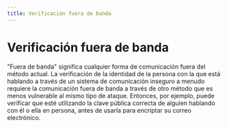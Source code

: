 ```yaml
---
title: Verificación fuera de banda
---
```

# Verificación fuera de banda 

"Fuera de banda" significa cualquier forma de comunicación fuera del método actual. La verificación de la identidad de la persona con la que está hablando a través de un sistema de comunicación inseguro a menudo requiere la comunicación fuera de banda a través de otro método que es menos vulnerable al mismo tipo de ataque. Entonces, por ejemplo, puede verificar que esté utilizando la clave pública correcta de alguien hablando con él o ella en persona, antes de usarla para encriptar su correo electrónico.
